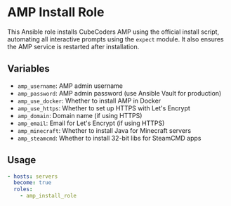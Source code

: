 # AMP Install Role

This Ansible role installs CubeCoders AMP using the official install script, automating all interactive prompts using the `expect` module. It also ensures the AMP service is restarted after installation.

## Variables

- `amp_username`: AMP admin username
- `amp_password`: AMP admin password (use Ansible Vault for production)
- `amp_use_docker`: Whether to install AMP in Docker
- `amp_use_https`: Whether to set up HTTPS with Let's Encrypt
- `amp_domain`: Domain name (if using HTTPS)
- `amp_email`: Email for Let's Encrypt (if using HTTPS)
- `amp_minecraft`: Whether to install Java for Minecraft servers
- `amp_steamcmd`: Whether to install 32-bit libs for SteamCMD apps

## Usage

```yaml
- hosts: servers
  become: true
  roles:
    - amp_install_role
```
